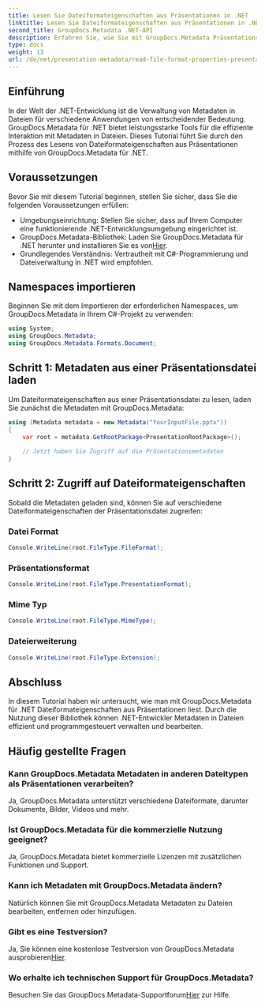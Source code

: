 ```yaml
---
title: Lesen Sie Dateiformateigenschaften aus Präsentationen in .NET
linktitle: Lesen Sie Dateiformateigenschaften aus Präsentationen in .NET
second_title: GroupDocs.Metadata .NET-API
description: Erfahren Sie, wie Sie mit GroupDocs.Metadata Präsentationsdateieigenschaften in .NET lesen. Greifen Sie programmgesteuert auf Dateiformatdetails zu.
type: docs
weight: 13
url: /de/net/presentation-metadata/read-file-format-properties-presentations/
---
```

## Einführung
In der Welt der .NET-Entwicklung ist die Verwaltung von Metadaten in Dateien für verschiedene Anwendungen von entscheidender Bedeutung. GroupDocs.Metadata für .NET bietet leistungsstarke Tools für die effiziente Interaktion mit Metadaten in Dateien. Dieses Tutorial führt Sie durch den Prozess des Lesens von Dateiformateigenschaften aus Präsentationen mithilfe von GroupDocs.Metadata für .NET.
## Voraussetzungen
Bevor Sie mit diesem Tutorial beginnen, stellen Sie sicher, dass Sie die folgenden Voraussetzungen erfüllen:
- Umgebungseinrichtung: Stellen Sie sicher, dass auf Ihrem Computer eine funktionierende .NET-Entwicklungsumgebung eingerichtet ist.
-  GroupDocs.Metadata-Bibliothek: Laden Sie GroupDocs.Metadata für .NET herunter und installieren Sie es von[Hier](https://releases.groupdocs.com/metadata/net/).
- Grundlegendes Verständnis: Vertrautheit mit C#-Programmierung und Dateiverwaltung in .NET wird empfohlen.

## Namespaces importieren
Beginnen Sie mit dem Importieren der erforderlichen Namespaces, um GroupDocs.Metadata in Ihrem C#-Projekt zu verwenden:
```csharp
using System;
using GroupDocs.Metadata;
using GroupDocs.Metadata.Formats.Document;
```
## Schritt 1: Metadaten aus einer Präsentationsdatei laden
Um Dateiformateigenschaften aus einer Präsentationsdatei zu lesen, laden Sie zunächst die Metadaten mit GroupDocs.Metadata:
```csharp
using (Metadata metadata = new Metadata("YourInputFile.pptx"))
{
    var root = metadata.GetRootPackage<PresentationRootPackage>();
    
    // Jetzt haben Sie Zugriff auf die Präsentationsmetadaten
}
```
## Schritt 2: Zugriff auf Dateiformateigenschaften
Sobald die Metadaten geladen sind, können Sie auf verschiedene Dateiformateigenschaften der Präsentationsdatei zugreifen:
### Datei Format
```csharp
Console.WriteLine(root.FileType.FileFormat);
```
### Präsentationsformat
```csharp
Console.WriteLine(root.FileType.PresentationFormat);
```
### Mime Typ
```csharp
Console.WriteLine(root.FileType.MimeType);
```
### Dateierweiterung
```csharp
Console.WriteLine(root.FileType.Extension);
```

## Abschluss
In diesem Tutorial haben wir untersucht, wie man mit GroupDocs.Metadata für .NET Dateiformateigenschaften aus Präsentationen liest. Durch die Nutzung dieser Bibliothek können .NET-Entwickler Metadaten in Dateien effizient und programmgesteuert verwalten und bearbeiten.

## Häufig gestellte Fragen
### Kann GroupDocs.Metadata Metadaten in anderen Dateitypen als Präsentationen verarbeiten?
Ja, GroupDocs.Metadata unterstützt verschiedene Dateiformate, darunter Dokumente, Bilder, Videos und mehr.
### Ist GroupDocs.Metadata für die kommerzielle Nutzung geeignet?
Ja, GroupDocs.Metadata bietet kommerzielle Lizenzen mit zusätzlichen Funktionen und Support.
### Kann ich Metadaten mit GroupDocs.Metadata ändern?
Natürlich können Sie mit GroupDocs.Metadata Metadaten zu Dateien bearbeiten, entfernen oder hinzufügen.
### Gibt es eine Testversion?
 Ja, Sie können eine kostenlose Testversion von GroupDocs.Metadata ausprobieren[Hier](https://releases.groupdocs.com/).
### Wo erhalte ich technischen Support für GroupDocs.Metadata?
 Besuchen Sie das GroupDocs.Metadata-Supportforum[Hier](https://forum.groupdocs.com/c/metadata/14) zur Hilfe.